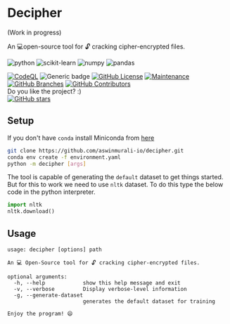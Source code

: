 # Decipher

(Work in progress)

An 💻open-source tool for 🔓 cracking cipher-encrypted files.

![python](https://img.shields.io/badge/Python-3776AB?style=for-the-badge&logo=python&logoColor=white)
![scikit-learn](https://img.shields.io/badge/scikit_learn-F7931E?style=for-the-badge&logo=scikit-learn&logoColor=white)
![numpy](https://img.shields.io/badge/Numpy-777BB4?style=for-the-badge&logo=numpy&logoColor=white)
![pandas](https://img.shields.io/badge/Pandas-2C2D72?style=for-the-badge&logo=pandas&logoColor=white)
</br>

[![CodeQL](https://github.com/aswinmurali-io/decipher/actions/workflows/codeql-analysis.yml/badge.svg)](https://github.com/aswinmurali-io/decipher/actions/workflows/codeql-analysis.yml)
![Generic badge](https://img.shields.io/badge/welcome-decipher-green.svg)
[![GitHub License](https://img.shields.io/github/license/aswinmurali-io/decipher.svg)](https://github.com/aswinmurali-io/decipher/blob/master/LICENSE)
[![Maintenance](https://img.shields.io/badge/maintained-yes-green.svg)](https://github.com/aswinmurali-io/decipher/graphs/commit-activity)
[![GitHub Branches](https://badgen.net/github/branches/aswinmurali-io/decipher)](https://github.com/aswinmurali-io/decipher/)
[![GitHub Contributors](https://img.shields.io/github/contributors/aswinmurali-io/decipher.svg)](https://github.com/aswinmurali-io/decipher/badges/graphs/contributors/)
</br>
Do you like the project? :)</br>
[![GitHub stars](https://img.shields.io/github/stars/aswinmurali-io/decipher.svg?style=social&label=Star&maxAge=2592000)](https://GitHub.com/aswinmurali-io/decipher.svg/stargazers/)

## Setup

If you don't have `conda` install Miniconda from [here](https://docs.conda.io/en/latest/miniconda.html)

```bash
git clone https://github.com/aswinmurali-io/decipher.git
conda env create -f environment.yaml
python -m decipher [args]
```

The tool is capable of generating the `default` dataset to get things started. But
for this to work we need to use `nltk` dataset. To do this type the below code in the python interpreter.

```python
import nltk
nltk.download()
```

## Usage

```
usage: decipher [options] path

An 💻 Open-Source tool for 🔓 cracking cipher-encrypted files.    

optional arguments:
  -h, --help            show this help message and exit
  -v, --verbose         Display verbose-level information
  -g, --generate-dataset
                        generates the default dataset for training

Enjoy the program! 😄
```
